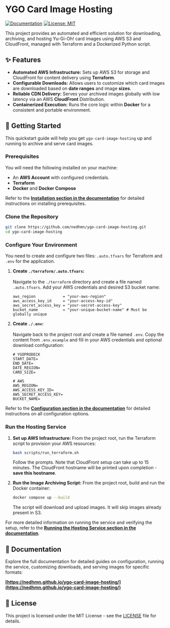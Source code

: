 # YGO Card Image Hosting

[![Documentation](https://img.shields.io/badge/Documentation-Link-blue)](https://nedhmn.github.io/ygo-card-image-hosting/)
[![License: MIT](https://img.shields.io/badge/License-MIT-yellow.svg)](./LICENSE)

This project provides an automated and efficient solution for downloading, archiving, and hosting Yu-Gi-Oh! card images using AWS S3 and CloudFront, managed with Terraform and a Dockerized Python script.

## ✨ Features

- **Automated AWS Infrastructure:** Sets up AWS S3 for storage and CloudFront for content delivery using **Terraform**.
- **Configurable Downloads:** Allows users to customize which card images are downloaded based on **date ranges** and image **sizes**.
- **Reliable CDN Delivery:** Serves your archived images globally with low latency via an AWS **CloudFront** Distribution.
- **Containerized Execution:** Runs the core logic within **Docker** for a consistent and portable environment.

## 🚀 Getting Started

This quickstart guide will help you get `ygo-card-image-hosting` up and running to archive and serve card images.

### Prerequisites

You will need the following installed on your machine:

- An **AWS Account** with configured credentials.
- **Terraform**
- **Docker** and **Docker Compose**

Refer to the **[Installation section in the documentation](https://nedhmn.github.io/ygo-card-image-hosting/getting-started/installation/)** for detailed instructions on installing prerequisites.

### Clone the Repository

```bash
git clone https://github.com/nedhmn/ygo-card-image-hosting.git
cd ygo-card-image-hosting
```

### Configure Your Environment

You need to create and configure two files: `.auto.tfvars` for Terraform and `.env` for the application.

1.  **Create `./terraform/.auto.tfvars`:** <br><br>
    Navigate to the `./terraform` directory and create a file named `.auto.tfvars`. Add your AWS credentials and desired S3 bucket name:

    ```hcl
    aws_region            = "your-aws-region"
    aws_access_key_id     = "your-access-key-id"
    aws_secret_access_key = "your-secret-access-key"
    bucket_name           = "your-unique-bucket-name" # Must be globally unique
    ```

2.  **Create `./.env`:**<br><br>
    Navigate back to the project root and create a file named `.env`. Copy the content from `.env.example` and fill in your AWS credentials and optional download configuration:

    ```dotenv
    # YGOPRODECK
    START_DATE=
    END_DATE=
    DATE_REGION=
    CARD_SIZE=

    # AWS
    AWS_REGION=
    AWS_ACCESS_KEY_ID=
    AWS_SECRET_ACCESS_KEY=
    BUCKET_NAME=
    ```

Refer to the **[Configuration section in the documentation](https://nedhmn.github.io/ygo-card-image-hosting/getting-started/configuration/)** for detailed instructions on all configuration options.

### Run the Hosting Service

1.  **Set up AWS Infrastructure:**
    From the project root, run the Terraform script to provision your AWS resources:

    ```bash
    bash scripts/run_terraform.sh
    ```

    Follow the prompts. Note that CloudFront setup can take up to 15 minutes. The CloudFront hostname will be printed upon completion - **save this hostname**.

2.  **Run the Image Archiving Script:**
    From the project root, build and run the Docker container:

    ```bash
    docker compose up --build
    ```

    The script will download and upload images. It will skip images already present in S3.

For more detailed information on running the service and verifying the setup, refer to the **[Running the Hosting Service section in the documentation](https://nedhmn.github.io/ygo-card-image-hosting/getting-started/running-the-project/)**.

## 📖 Documentation

Explore the full documentation for detailed guides on configuration, running the service, customizing downloads, and serving images for specific formats:

**[https://nedhmn.github.io/ygo-card-image-hosting/](https://nedhmn.github.io/ygo-card-image-hosting/)**

## 📄 License

This project is licensed under the MIT License - see the [LICENSE](./LICENSE) file for details.
